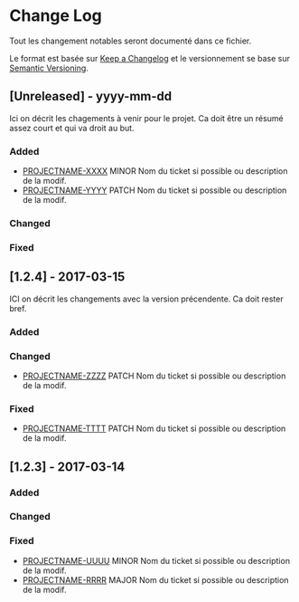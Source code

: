 # Change Log

Tout les changement notables seront documenté dans ce fichier.

Le format est basée sur [Keep a Changelog](http://keepachangelog.com/)
et le versionnement se base sur [Semantic Versioning](http://semver.org/).

## [Unreleased] - yyyy-mm-dd

Ici on décrit les chagements à venir pour le projet. Ca doit être un résumé assez court et qui va droit au but.

### Added

- [PROJECTNAME-XXXX](http://tickets.projectname.com/browse/PROJECTNAME-XXXX)
  MINOR Nom du ticket si possible ou description de la modif.
- [PROJECTNAME-YYYY](http://tickets.projectname.com/browse/PROJECTNAME-YYYY)
  PATCH Nom du ticket si possible ou description de la modif.

### Changed

### Fixed

## [1.2.4] - 2017-03-15

ICI on décrit les changements avec la version précendente. Ca doit rester bref.

### Added

### Changed

- [PROJECTNAME-ZZZZ](http://tickets.projectname.com/browse/PROJECTNAME-ZZZZ)
  PATCH Nom du ticket si possible ou description de la modif.

### Fixed

- [PROJECTNAME-TTTT](http://tickets.projectname.com/browse/PROJECTNAME-TTTT)
  PATCH Nom du ticket si possible ou description de la modif.

## [1.2.3] - 2017-03-14

### Added

### Changed

### Fixed

- [PROJECTNAME-UUUU](http://tickets.projectname.com/browse/PROJECTNAME-UUUU)
  MINOR Nom du ticket si possible ou description de la modif.
- [PROJECTNAME-RRRR](http://tickets.projectname.com/browse/PROJECTNAME-RRRR)
  MAJOR Nom du ticket si possible ou description de la modif.

